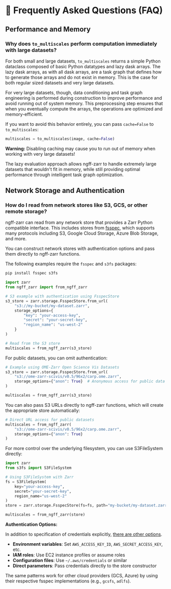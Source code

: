 # 🤔 Frequently Asked Questions (FAQ)

## Performance and Memory

### Why does `to_multiscales` perform computation immediately with large datasets?

For both small and large datasets, `to_multiscales` returns a simple Python
dataclass composed of basic Python datatypes and lazy dask arrays. The lazy dask
arrays, as with all dask arrays, are a task graph that defines how to generate
those arrays and do not exist in memory. This is the case for both regular sized
datasets and very large datasets.

For very large datasets, though, data conditioning and task graph engineering is
performed during construction to improve performance and avoid running out of
system memory. This preprocessing step ensures that when you eventually compute
the arrays, the operations are optimized and memory-efficient.

If you want to avoid this behavior entirely, you can pass `cache=False` to
`to_multiscales`:

```python
multiscales = to_multiscales(image, cache=False)
```

**Warning:** Disabling caching may cause you to run out of memory when working
with very large datasets!

The lazy evaluation approach allows ngff-zarr to handle extremely large datasets
that wouldn't fit in memory, while still providing optimal performance through
intelligent task graph optimization.

## Network Storage and Authentication

### How do I read from network stores like S3, GCS, or other remote storage?

ngff-zarr can read from any network store that provides a Zarr Python compatible
interface. This includes stores from
[fsspec](https://filesystem-spec.readthedocs.io/en/latest/), which supports many
protocols including S3, Google Cloud Storage, Azure Blob Storage, and more.

You can construct network stores with authentication options and pass them
directly to ngff-zarr functions.

The following examples require the `fsspec` and `s3fs` packages:

```bash
pip install fsspec s3fs
```

```python
import zarr
from ngff_zarr import from_ngff_zarr

# S3 example with authentication using FsspecStore
s3_store = zarr.storage.FsspecStore.from_url(
    "s3://my-bucket/my-dataset.zarr",
    storage_options={
        "key": "your-access-key",
        "secret": "your-secret-key",
        "region_name": "us-west-2"
    }
)

# Read from the S3 store
multiscales = from_ngff_zarr(s3_store)
```

For public datasets, you can omit authentication:

```python
# Example using OME-Zarr Open Science Vis Datasets
s3_store = zarr.storage.FsspecStore.from_url(
    "s3://ome-zarr-scivis/v0.5/96x2/carp.ome.zarr",
    storage_options={"anon": True}  # Anonymous access for public data
)

multiscales = from_ngff_zarr(s3_store)
```

You can also pass S3 URLs directly to ngff-zarr functions, which will create the
appropriate store automatically:

```python
# Direct URL access for public datasets
multiscales = from_ngff_zarr(
    "s3://ome-zarr-scivis/v0.5/96x2/carp.ome.zarr",
    storage_options={"anon": True}
)
```

For more control over the underlying filesystem, you can use S3FileSystem
directly:

```python
import zarr
from s3fs import S3FileSystem

# Using S3FileSystem with Zarr
fs = S3FileSystem(
    key="your-access-key",
    secret="your-secret-key",
    region_name="us-west-2"
)
store = zarr.storage.FsspecStore(fs=fs, path="my-bucket/my-dataset.zarr")

multiscales = from_ngff_zarr(store)
```

**Authentication Options:**

In addition to specification of credentials explicitly,
[there are other options](https://s3fs.readthedocs.io/en/latest/#credentials).

- **Environment variables**: Set `AWS_ACCESS_KEY_ID`, `AWS_SECRET_ACCESS_KEY`,
  etc.
- **IAM roles**: Use EC2 instance profiles or assume roles
- **Configuration files**: Use `~/.aws/credentials` or similar
- **Direct parameters**: Pass credentials directly to the store constructor

The same patterns work for other cloud providers (GCS, Azure) by using their
respective fsspec implementations (e.g., `gcsfs`, `adlfs`).
